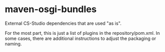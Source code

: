 # maven-osgi-bundles

External CS-Studio dependencies that are used "as is".

For the most part, this is just a list of plugins in the repository/pom.xml.
In some cases, there are additional instructions to adjust the packaging or naming.
